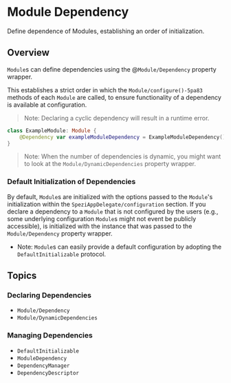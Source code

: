 # Module Dependency

Define dependence of Modules, establishing an order of initialization.

## Overview

``Module``s can define dependencies using the @``Module/Dependency`` property wrapper.

This establishes a strict order in which the ``Module/configure()-5pa83`` methods of each ``Module`` are called,
to ensure functionality of a dependency is available at configuration.

> Note: Declaring a cyclic dependency will result in a runtime error. 

```swift
class ExampleModule: Module {
    @Dependency var exampleModuleDependency = ExampleModuleDependency()
}
```

> Note: When the number of dependencies is dynamic, you might want to look at the ``Module/DynamicDependencies`` property wrapper.

### Default Initialization of Dependencies

By default, `Module`s are initialized with the options passed to the `Module`'s initialization within the ``SpeziAppDelegate/configuration``
section.
If you declare a dependency to a `Module` that is not configured by the users (e.g., some underlying configuration `Module`s might not event be
publicly accessible), is initialized with the instance that was passed to the ``Module/Dependency`` property wrapper.

- Note: `Module`s can easily provide a default configuration by adopting the ``DefaultInitializable`` protocol.  

## Topics

### Declaring Dependencies

- ``Module/Dependency``
- ``Module/DynamicDependencies``

### Managing Dependencies

- ``DefaultInitializable``
- ``ModuleDependency``
- ``DependencyManager``
- ``DependencyDescriptor``
